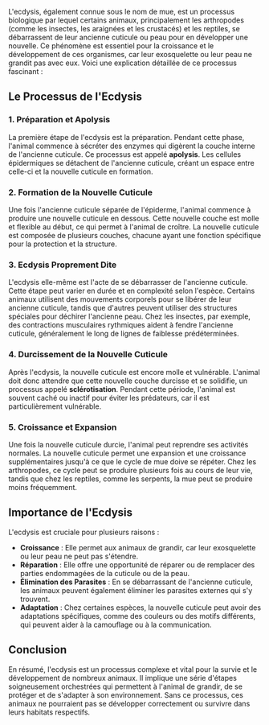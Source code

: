 L'ecdysis, également connue sous le nom de mue, est un processus biologique par lequel certains animaux, principalement les arthropodes (comme les insectes, les araignées et les crustacés) et les reptiles, se débarrassent de leur ancienne cuticule ou peau pour en développer une nouvelle. Ce phénomène est essentiel pour la croissance et le développement de ces organismes, car leur exosquelette ou leur peau ne grandit pas avec eux. Voici une explication détaillée de ce processus fascinant :

## Le Processus de l'Ecdysis

### 1. **Préparation et Apolysis**

La première étape de l'ecdysis est la préparation. Pendant cette phase, l'animal commence à sécréter des enzymes qui digèrent la couche interne de l'ancienne cuticule. Ce processus est appelé **apolysis**. Les cellules épidermiques se détachent de l'ancienne cuticule, créant un espace entre celle-ci et la nouvelle cuticule en formation.

### 2. **Formation de la Nouvelle Cuticule**

Une fois l'ancienne cuticule séparée de l'épiderme, l'animal commence à produire une nouvelle cuticule en dessous. Cette nouvelle couche est molle et flexible au début, ce qui permet à l'animal de croître. La nouvelle cuticule est composée de plusieurs couches, chacune ayant une fonction spécifique pour la protection et la structure.

### 3. **Ecdysis Proprement Dite**

L'ecdysis elle-même est l'acte de se débarrasser de l'ancienne cuticule. Cette étape peut varier en durée et en complexité selon l'espèce. Certains animaux utilisent des mouvements corporels pour se libérer de leur ancienne cuticule, tandis que d'autres peuvent utiliser des structures spéciales pour déchirer l'ancienne peau. Chez les insectes, par exemple, des contractions musculaires rythmiques aident à fendre l'ancienne cuticule, généralement le long de lignes de faiblesse prédéterminées.

### 4. **Durcissement de la Nouvelle Cuticule**

Après l'ecdysis, la nouvelle cuticule est encore molle et vulnérable. L'animal doit donc attendre que cette nouvelle couche durcisse et se solidifie, un processus appelé **sclérotisation**. Pendant cette période, l'animal est souvent caché ou inactif pour éviter les prédateurs, car il est particulièrement vulnérable.

### 5. **Croissance et Expansion**

Une fois la nouvelle cuticule durcie, l'animal peut reprendre ses activités normales. La nouvelle cuticule permet une expansion et une croissance supplémentaires jusqu'à ce que le cycle de mue doive se répéter. Chez les arthropodes, ce cycle peut se produire plusieurs fois au cours de leur vie, tandis que chez les reptiles, comme les serpents, la mue peut se produire moins fréquemment.

## Importance de l'Ecdysis

L'ecdysis est cruciale pour plusieurs raisons :

- **Croissance** : Elle permet aux animaux de grandir, car leur exosquelette ou leur peau ne peut pas s'étendre.
- **Réparation** : Elle offre une opportunité de réparer ou de remplacer des parties endommagées de la cuticule ou de la peau.
- **Élimination des Parasites** : En se débarrassant de l'ancienne cuticule, les animaux peuvent également éliminer les parasites externes qui s'y trouvent.
- **Adaptation** : Chez certaines espèces, la nouvelle cuticule peut avoir des adaptations spécifiques, comme des couleurs ou des motifs différents, qui peuvent aider à la camouflage ou à la communication.

## Conclusion

En résumé, l'ecdysis est un processus complexe et vital pour la survie et le développement de nombreux animaux. Il implique une série d'étapes soigneusement orchestrées qui permettent à l'animal de grandir, de se protéger et de s'adapter à son environnement. Sans ce processus, ces animaux ne pourraient pas se développer correctement ou survivre dans leurs habitats respectifs.